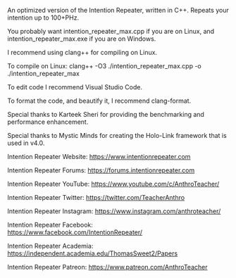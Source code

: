 An optimized version of the Intention Repeater, written in C++.
Repeats your intention up to 100+PHz.

You probably want intention_repeater_max.cpp if you are on Linux,
and intention_repeater_max.exe if you are on Windows.

I recommend using clang++ for compiling on Linux.

To compile on Linux: clang++ -O3 ./intention_repeater_max.cpp -o ./intention_repeater_max

To edit code I recommend Visual Studio Code.

To format the code, and beautify it, I recommend clang-format.

Special thanks to Karteek Sheri for providing the benchmarking and performance enhancement.

Special thanks to Mystic Minds for creating the Holo-Link framework that is used in v4.0.

Intention Repeater Website: https://www.intentionrepeater.com

Intention Repeater Forums: https://forums.intentionrepeater.com

Intention Repeater YouTube: https://www.youtube.com/c/AnthroTeacher/

Intention Repeater Twitter: https://twitter.com/TeacherAnthro

Intention Repeater Instagram: https://www.instagram.com/anthroteacher/

Intention Repeater Facebook: https://www.facebook.com/IntentionRepeater/

Intention Repeater Academia: https://independent.academia.edu/ThomasSweet2/Papers

Intention Repeater Patreon: https://www.patreon.com/AnthroTeacher
